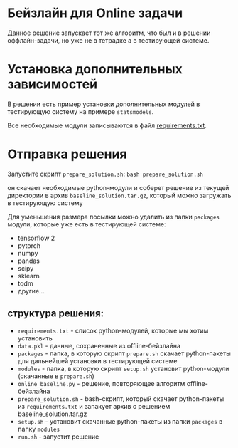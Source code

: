 # Бейзлайн для Online задачи
Данное решение запускает тот же алгоритм, что был и в решении оффлайн-задачи, но уже не в тетрадке а в тестирующей системе.

# Установка дополнительных зависимостей
В решении есть пример установки дополнительных модулей в тестирующую систему на примере `statsmodels`.

Все необходимые модули записываются в файл [requirements.txt](./requirements.txt).

# Отправка решения

Запустите скрипт `prepare_solution.sh`:
```bash prepare_solution.sh```

он скачает необходимые python-модули и соберет решение из текущей директории в архив `baseline_solution.tar.gz`, который можно загружать в тестирующую систему

Для уменьшения размера посылки можно удалить из папки `packages` модули, которые уже есть в тестирующей системе:
* tensorflow 2
* pytorch
* numpy
* pandas
* scipy
* sklearn
* tqdm
* другие...

## структура решения:

* `requirements.txt` - список python-модулей, которые мы хотим установить
* `data.pkl` - данные, сохраненные из offline-бейзлайна
* `packages` - папка, в которую скрипт `prepare.sh` скачает python-пакеты для дальнейшей установки в тестирующей системе
* `modules` - папка, в которую скрипт `setup.sh` установит python-модули (скачанные в `prepare.sh`)
* `online_baseline.py` - решение, повторяющее алгоритм offline-бейзлайна
* `prepare_solution.sh` - bash-скрипт, который скачает python-пакеты из `requirements.txt` и запакует архив с решением baseline\_solution.tar.gz
* `setup.sh` - установит скачанные python-пакеты из папки `packages` в папку `modules`
* `run.sh` - запустит решение
